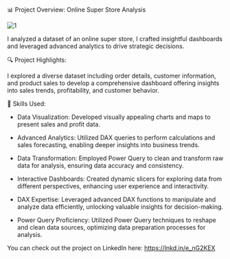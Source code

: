📊 Project Overview: Online Super Store Analysis

![1](https://github.com/user-attachments/assets/3b378d80-880e-4d20-9111-fc85150a8f86)

I analyzed a dataset of an online super store, I crafted insightful dashboards and leveraged advanced analytics to drive strategic decisions.

🔍 Project Highlights:

I explored a diverse dataset including order details, customer information, and product sales to develop a comprehensive dashboard offering insights into sales trends, profitability, and customer behavior.


🔧 Skills Used:

- Data Visualization: Developed visually appealing charts and maps to present sales and profit data.

- Advanced Analytics: Utilized DAX queries to perform calculations and sales forecasting, enabling deeper insights into business trends.

- Data Transformation: Employed Power Query to clean and transform raw data for analysis, ensuring data accuracy and consistency.

- Interactive Dashboards: Created dynamic slicers for exploring data from different perspectives, enhancing user experience and interactivity.

- DAX Expertise: Leveraged advanced DAX functions to manipulate and analyze data efficiently, unlocking valuable insights for decision-making.

- Power Query Proficiency: Utilized Power Query techniques to reshape and clean data sources, optimizing data preparation processes for analysis.


You can check out the project on LinkedIn here: https://lnkd.in/e_nG2KEX
